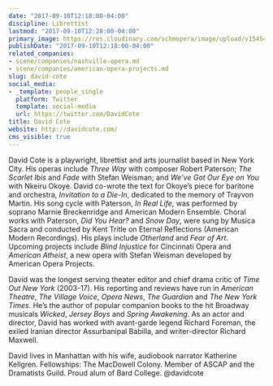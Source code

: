 ```yaml
---
date: "2017-09-10T12:18:00-04:00"
discipline: Librettist
lastmod: "2017-09-10T12:20:00-04:00"
primary_image: https://res.cloudinary.com/schmopera/image/upload/v1545409169/media/webhook-uploads/1505060323888/Coteportrait.jpg.jpg
publishDate: "2017-09-10T12:18:00-04:00"
related_companies:
- scene/companies/nashville-opera.md
- scene/companies/american-opera-projects.md
slug: david-cote
social_media:
- _template: people_single
  platform: Twitter
  template: social-media
  url: https://twitter.com/DavidCote
title: David Cote
website: http://davidcote.com/
cms_visible: true
---
```


David Cote is a playwright, librettist and arts journalist based in New York City. His operas include *Three Way* with composer Robert Paterson; *The Scarlet Ibis* and *Fade* with Stefan Weisman; and *We’ve Got Our Eye on You* with Nkeiru Okoye. David co-wrote the text for Okoye’s piece for baritone and orchestra, *Invitation to a Die-In*, dedicated to the memory of Trayvon Martin. His song cycle with Paterson, *In Real Life*, was performed by soprano Marnie Breckenridge and American Modern Ensemble. Choral works with Paterson, *Did You Hear?* and *Snow Day*, were sung by Musica Sacra and conducted by Kent Tritle on Eternal Reflections (American Modern Recordings). His plays include *Otherland* and *Fear of Art*. Upcoming projects include *Blind Injustice* for Cincinnati Opera and *American Atheist*, a new opera with Stefan Weisman developed by American Opera Projects.
 
David was the longest serving theater editor and chief drama critic of *Time Out New York* (2003-17). His reporting and reviews have run in *American Theatre*, *The Village Voice*, *Opera News*, *The Guardian* and *The New York Times*. He’s the author of popular companion books to the hit Broadway musicals *Wicked*, *Jersey Boys* and *Spring Awakening*. As an actor and director, David has worked with avant-garde legend Richard Foreman, the exiled Iranian director Assurbanipal Babilla, and writer-director Richard Maxwell.
 
David lives in Manhattan with his wife, audiobook narrator Katherine Kellgren. Fellowships: The MacDowell Colony. Member of ASCAP and the Dramatists Guild. Proud alum of Bard College. @davidcote
